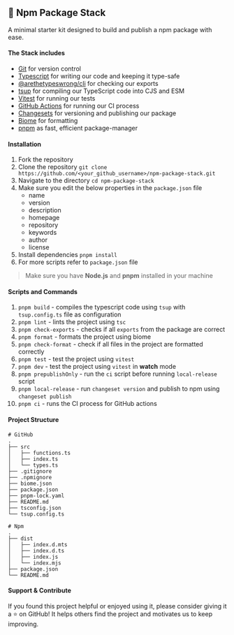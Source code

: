 ## 🚀 Npm Package Stack
A minimal starter kit designed to build and publish a npm package with ease.

#### The Stack includes
- [Git](https://git-scm.com/) for version control
- [Typescript](https://www.typescriptlang.org/) for writing our code and keeping it type-safe
- [@arethetypeswrong/cli](https://arethetypeswrong.github.io/) for checking our exports
- [tsup](https://tsup.egoist.dev/) for compiling our TypeScript code into CJS and ESM
- [Vitest](https://vitest.js.org/) for running our tests 
- [GitHub Actions](https://docs.github.com/en/actions) for running our CI process
- [Changesets](https://github.com/changesets/changesets) for versioning and publishing our package
- [Biome](https://biomejs.dev/) for formatting
- [pnpm](https://pnpm.io/) as fast, efficient package-manager

#### Installation
1. Fork the repository
2. Clone the repository `git clone https://github.com/<your_github_username>/npm-package-stack.git`
3. Navigate to the directory `cd npm-package-stack`
4. Make sure you edit the below properties in the `package.json` file
   - name
   - version
   - description
   - homepage
   - repository
   - keywords
   - author
   - license
5. Install dependencies `pnpm install`
6. For more scripts refer to `package.json` file

> Make sure you have __Node.js__ and __pnpm__ installed in your machine

#### Scripts and Commands
1. `pnpm build` - compiles the typescript code using `tsup` with `tsup.config.ts` file as configuration
2. `pnpm lint` - lints the project using `tsc`
3. `pnpm check-exports` - checks if all `exports` from the package are correct
4. `pnpm format` - formats the project using biome
5. `pnpm check-format` - check if all files in the project are formatted correctly
6. `pnpm test` - test the project using `vitest`
7. `pnpm dev` - test the project using `vitest` in **watch** mode
8. `pnpm prepublishOnly` - run the `ci` script before running `local-release` script
9. `pnpm local-release` - run `changeset version` and publish to npm using `changeset publish`
10. `pnpm ci` - runs the CI process for GitHub actions

#### Project Structure
```
# GitHub
.
├── src
│   ├── functions.ts
│   ├── index.ts
│   └── types.ts
├── .gitignore
├── .npmignore
├── biome.json
├── package.json
├── pnpm-lock.yaml
├── README.md
├── tsconfig.json
└── tsup.config.ts
```
```
# Npm
.
├── dist
│   ├── index.d.mts
│   ├── index.d.ts
│   ├── index.js
│   └── index.mjs
├── package.json
└── README.md
```

#### Support & Contribute
If you found this project helpful or enjoyed using it, please consider giving it a ⭐️ on GitHub! It helps others find the project and motivates us to keep improving.
